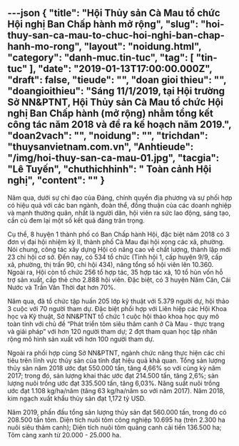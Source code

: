 ---json
{
    "title": "Hội Thủy sản Cà Mau tổ chức Hội nghị Ban Chấp hành mở rộng",
    "slug": "hoi-thuy-san-ca-mau-to-chuc-hoi-nghi-ban-chap-hanh-mo-rong",
    "layout": "noidung.html",
    "category": "danh-muc.tin-tuc",
    "tag": [
        "tin-tuc"
    ],
    "date": "2019-01-13T17:00:00.000Z",
    "draft": false,
    "tieude": "",
    "doan gioi thieu": "",
    "doangioithieu": "Sáng 11/1/2019, tại Hội trường Sở NN&PTNT, Hội Thủy sản Cà Mau tổ chức Hội nghị Ban Chấp hành (mở rộng) nhằm tổng kết công tác năm 2018 và đề ra kế hoạch năm 2019.",
    "doan2vach": "",
    "noidung": "",
    "trichdan": "thuysanvietnam.com.vn",
    "Anhtieude": "/img/hoi-thuy-san-ca-mau-01.jpg",
    "tacgia": "Lê Tuyến",
    "chuthichhinh": " Toàn cảnh Hội nghị",
    "__content__": ""
}
---
<p>Năm qua, dưới sự chỉ đạo của Đảng, ch&iacute;nh quyền địa phương v&agrave; sự phối hợp c&oacute; hiệu quả với c&aacute;c ban ng&agrave;nh, đo&agrave;n thể, đồng thuận của c&aacute;c doanh nghiệp v&agrave; mạnh thường qu&acirc;n, nhất l&agrave; người d&acirc;n, hội vi&ecirc;n ra sức lao động, s&aacute;ng tạo, cần c&ugrave; đem lại một số kết quả đ&aacute;ng tr&acirc;n trọng.</p>

<p>Cụ thể, 8 huyện 1 th&agrave;nh phố c&oacute; Ban Chấp h&agrave;nh Hội, đặc biệt năm 2018 c&oacute; 3 đơn vị đại hội nhiệm kỳ II, th&agrave;nh phố C&agrave; Mau đại hội xong c&aacute;c x&atilde;, phường. N&oacute;i chung, c&ocirc;ng t&aacute;c x&acirc;y dựng Hội c&oacute; n&acirc;ng cao về chất lượng, th&agrave;nh lập mới 23 chi hội cơ sở. Đến nay, c&oacute; 534 tổ chức (Tỉnh hội 1, cấp huyện 9/9, cấp x&atilde;, phường, thị trấn 90, chi hội 434), n&acirc;ng tổng số hội vi&ecirc;n l&ecirc;n 10.360. Ngo&agrave;i ra, Hội c&ograve;n tổ chức 256 tổ hợp t&aacute;c, 35 hợp t&aacute;c x&atilde;, 10 tổ h&ugrave;n vốn hỗ trợ sản xuất, cấp thẻ cho 2.888 hội vi&ecirc;n. Đặc biệt, c&oacute; 3 huyện Năm Căn, C&aacute;i Nước v&agrave; Trần Văn Thời đạt hơn 70%.</p>

<p>Năm qua, đ&atilde; tổ chức tập huấn 205 lớp kỹ thuật với 5.379 người dự, hội thảo 3 cuộc với 70 người tham dự. Đặc biệt phối hợp với Li&ecirc;n hiệp c&aacute;c Hội Khoa học v&agrave; Kỹ thuật, Sở NN&amp;PTNT tổ chức 1 cuộc hội thảo khoa học quy m&ocirc; to&agrave;n tỉnh với chủ đề &ldquo;Ph&aacute;t triển t&ocirc;m si&ecirc;u th&acirc;m canh ở C&agrave; Mau - thực trạng v&agrave; giải ph&aacute;p&rdquo; với hơn 120 người tham dự; 2 đợt tham quan học tập nh&acirc;n rộng m&ocirc; h&igrave;nh sản xuất với hơn 100 người tham dự.</p>

<p>Ngo&agrave;i ra phối hợp c&ugrave;ng Sở NN&amp;PTNT, ng&agrave;nh chức năng thực hiện c&aacute;c chỉ ti&ecirc;u tr&ecirc;n lĩnh vực thủy sản của tỉnh đạt hiệu quả khả quan. Tổng sản lượng thủy sản năm 2018 ước đạt 550.000 tấn, tăng 4,66% so với c&ugrave;ng kỳ năm 2017; trong đ&oacute;, sản lượng khai th&aacute;c ước đạt 214.500 tấn, tăng 2,6%; sản lượng nu&ocirc;i trồng ước đạt 335.500 tấn, tăng 6,03%. Năng suất nu&ocirc;i trồng ước đạt 1.108 kg/ha/năm (tăng 63 kg/ha/năm so với năm 2017). Năm 2018, kim ngạch xuất khẩu thủy sản đạt 1,172 tỷ USD.</p>

<p>Năm 2019, phấn đấu tổng sản lượng thủy sản đạt 560.000 tấn, trong đ&oacute; c&oacute; 208.500 tấn t&ocirc;m. Diện t&iacute;ch nu&ocirc;i t&ocirc;m c&ocirc;ng nghiệp 10.695 ha (tr&ecirc;n 2.300 ha nu&ocirc;i si&ecirc;u th&acirc;m canh); Diện t&iacute;ch nu&ocirc;i t&ocirc;m quảng canh cải tiến 136.500 ha; T&ocirc;m c&agrave;ng xanh từ 20.000 - 25.000 ha.</p>
